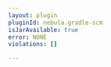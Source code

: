 ```yaml
---
layout: plugin
pluginId: nebula.gradle-scm
isJarAvailable: true
error: NONE
violations: []

---
```

